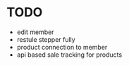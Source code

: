 # TODO

- edit member
- restule stepper fully
- product connection to member
- api based sale tracking for products
